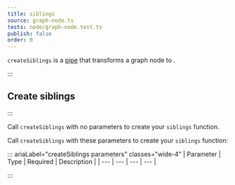 ```yaml
---
title: siblings
source: graph-node.ts
tests: node/graph-node.test.ts
publish: false
order: 0
---
```


`createSiblings` is a [pipe](/docs/logic/pipes-overview) that transforms a graph node to <!--TODO-->.


:::
## Create siblings
:::

Call `createSiblings` with no parameters to create your `siblings` function.

Call `createSiblings` with these parameters to create your `siblings` function:

::: ariaLabel="createSiblings parameters" classes="wide-4"
| Parameter | Type | Required | Description |
| --- | --- | --- | --- |

:::

